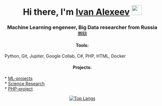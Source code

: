 

<h1 align="center">Hi there, I'm <a href="https://www.linkedin.com/in/ivan-alexeev-81aa31125/" target="_blank">Ivan Alexeev</a> 
<img src="https://github.com/blackcater/blackcater/raw/main/images/Hi.gif" height="32"/></h1>
<h3 align="center">Machine Learning engeneer, Big Data researcher from Russia 🇷🇺</h3>

<h4 align="center">Tools:</h4>
<h7 align="center">Python, Git, Jupiter, Google Collab, C#, PHP, HTML, Docker

<h4 align="center">Projects:</h4>
* <a align="center" href="https://github.com/AIhexNICK-MAIL-RU/ML_projects_portfolio" target="_blank">ML-projects<a><br>
* <a align="center" href="https://github.com/AIhexNICK-MAIL-RU/research_potrfolio" target="_blank">Science Research<a><br>
* <a align="center" href="https://github.com/AIhexNICK-MAIL-RU/planner_php" target="_blank">PHP-project<a> <br>



  
  
  

[![Top Langs](https://github-readme-stats.vercel.app/api/top-langs/?username=AIhexNICK-MAIL-RU&layout=compact)](https://github.com/AIhexNICK-MAIL-RU/github-readme-stats)
  <!--
[![trophy](https://github-profile-trophy.vercel.app/?username=AIhexNICK-MAIL-RU)](https://github.com/AIhexNICK-MAIL-RU/github-profile-trophy)



**AIhexNICK-MAIL-RU/AIhexNICK-MAIL-RU** is a ✨ _special_ ✨ repository because its `README.md` (this file) appears on your GitHub profile.

Here are some ideas to get you started:

- 🔭 I’m currently working on ...
- 🌱 I’m currently learning ...
- 👯 I’m looking to collaborate on ...
- 🤔 I’m looking for help with ...
- 💬 Ask me about ...
- 📫 How to reach me: ...
- 😄 Pronouns: ...
- ⚡ Fun fact: ...
-->
